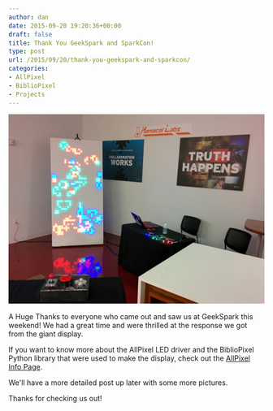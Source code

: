 ```yaml
---
author: dan
date: 2015-09-20 19:20:36+00:00
draft: false
title: Thank You GeekSpark and SparkCon!
type: post
url: /2015/09/20/thank-you-geekspark-and-sparkcon/
categories:
- AllPixel
- BiblioPixel
- Projects
---
```


[![SparkCon_Thanks](/wp-content/uploads/2015/09/SparkCon_Thanks-1024x758.jpg)
](/wp-content/uploads/2015/09/SparkCon_Thanks.jpg)

A Huge Thanks to everyone who came out and saw us at GeekSpark this weekend! We had a great time and were thrilled at the response we got from the giant display.

If you want to know more about the AllPixel LED driver and the BiblioPixel Python library that were used to make the display, check out the [AllPixel Info Page](/allpixel/).

We'll have a more detailed post up later with some more pictures.

Thanks for checking us out!
